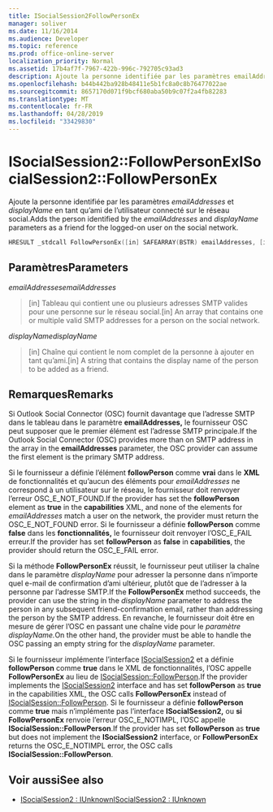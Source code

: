 ```yaml
---
title: ISocialSession2FollowPersonEx
manager: soliver
ms.date: 11/16/2014
ms.audience: Developer
ms.topic: reference
ms.prod: office-online-server
localization_priority: Normal
ms.assetid: 17b4af7f-7967-422b-996c-792705c93ad3
description: Ajoute la personne identifiée par les paramètres emailAddresses et displayName en tant qu’ami de l’utilisateur connecté sur le réseau social.
ms.openlocfilehash: b44b442ba928b48411e5b1fc8a0c8b76477022ae
ms.sourcegitcommit: 8657170d071f9bcf680aba50b9c07f2a4fb82283
ms.translationtype: MT
ms.contentlocale: fr-FR
ms.lasthandoff: 04/28/2019
ms.locfileid: "33429830"
---
```

# <a name="isocialsession2followpersonex"></a><span data-ttu-id="5f3ab-103">ISocialSession2::FollowPersonEx</span><span class="sxs-lookup"><span data-stu-id="5f3ab-103">ISocialSession2::FollowPersonEx</span></span>

<span data-ttu-id="5f3ab-104">Ajoute la personne identifiée par les paramètres  _emailAddresses_ et  _displayName_ en tant qu’ami de l’utilisateur connecté sur le réseau social.</span><span class="sxs-lookup"><span data-stu-id="5f3ab-104">Adds the person identified by the  _emailAddresses_ and  _displayName_ parameters as a friend for the logged-on user on the social network.</span></span> 
  
```cpp
HRESULT _stdcall FollowPersonEx([in] SAFEARRAY(BSTR) emailAddresses, [in] BSTR displayName);
```

## <a name="parameters"></a><span data-ttu-id="5f3ab-105">Paramètres</span><span class="sxs-lookup"><span data-stu-id="5f3ab-105">Parameters</span></span>

<span data-ttu-id="5f3ab-106">_emailAddresses_</span><span class="sxs-lookup"><span data-stu-id="5f3ab-106">_emailAddresses_</span></span>
  
> <span data-ttu-id="5f3ab-107">[in] Tableau qui contient une ou plusieurs adresses SMTP valides pour une personne sur le réseau social.</span><span class="sxs-lookup"><span data-stu-id="5f3ab-107">[in] An array that contains one or multiple valid SMTP addresses for a person on the social network.</span></span>
    
<span data-ttu-id="5f3ab-108">_displayName_</span><span class="sxs-lookup"><span data-stu-id="5f3ab-108">_displayName_</span></span>
  
> <span data-ttu-id="5f3ab-109">[in] Chaîne qui contient le nom complet de la personne à ajouter en tant qu’ami.</span><span class="sxs-lookup"><span data-stu-id="5f3ab-109">[in] A string that contains the display name of the person to be added as a friend.</span></span>
    
## <a name="remarks"></a><span data-ttu-id="5f3ab-110">Remarques</span><span class="sxs-lookup"><span data-stu-id="5f3ab-110">Remarks</span></span>

<span data-ttu-id="5f3ab-111">Si Outlook Social Connector (OSC) fournit davantage que l’adresse SMTP dans le tableau dans le paramètre **emailAddresses,** le fournisseur OSC peut supposer que le premier élément est l’adresse SMTP principale.</span><span class="sxs-lookup"><span data-stu-id="5f3ab-111">If the Outlook Social Connector (OSC) provides more than on SMTP address in the array in the **emailAddresses** parameter, the OSC provider can assume the first element is the primary SMTP address.</span></span> 
  
<span data-ttu-id="5f3ab-112">Si le fournisseur a définie l’élément **followPerson** comme **vrai** dans le **XML** de fonctionnalités et qu’aucun des éléments pour  _emailAddresses_ ne correspond à un utilisateur sur le réseau, le fournisseur doit renvoyer l’erreur OSC_E_NOT_FOUND.</span><span class="sxs-lookup"><span data-stu-id="5f3ab-112">If the provider has set the **followPerson** element as **true** in the **capabilities** XML, and none of the elements for  _emailAddresses_ match a user on the network, the provider must return the OSC_E_NOT_FOUND error.</span></span> <span data-ttu-id="5f3ab-113">Si le fournisseur a définie **followPerson** comme **false** dans les **fonctionnalités,** le fournisseur doit renvoyer l’OSC_E_FAIL erreur.</span><span class="sxs-lookup"><span data-stu-id="5f3ab-113">If the provider has set **followPerson** as **false** in **capabilities**, the provider should return the OSC_E_FAIL error.</span></span> 
  
<span data-ttu-id="5f3ab-114">Si la méthode **FollowPersonEx** réussit, le fournisseur peut utiliser la chaîne dans le paramètre  _displayName_ pour adresser la personne dans n’importe quel e-mail de confirmation d’ami ultérieur, plutôt que de l’adresser à la personne par l’adresse SMTP.</span><span class="sxs-lookup"><span data-stu-id="5f3ab-114">If the **FollowPersonEx** method succeeds, the provider can use the string in the  _displayName_ parameter to address the person in any subsequent friend-confirmation email, rather than addressing the person by the SMTP address.</span></span> <span data-ttu-id="5f3ab-115">En revanche, le fournisseur doit être en mesure de gérer l’OSC en passant une chaîne vide pour le _paramètre displayName._</span><span class="sxs-lookup"><span data-stu-id="5f3ab-115">On the other hand, the provider must be able to handle the OSC passing an empty string for the  _displayName_ parameter.</span></span> 
  
<span data-ttu-id="5f3ab-116">Si le fournisseur implémente l’interface [ISocialSession2](isocialsession2iunknown.md) et a définie **followPerson** comme **true** dans le XML de fonctionnalités, l’OSC appelle **FollowPersonEx** au lieu de [ISocialSession::FollowPerson](isocialsession-followperson.md).</span><span class="sxs-lookup"><span data-stu-id="5f3ab-116">If the provider implements the [ISocialSession2](isocialsession2iunknown.md) interface and has set **followPerson** as **true** in the capabilities XML, the OSC calls **FollowPersonEx** instead of [ISocialSession::FollowPerson](isocialsession-followperson.md).</span></span> <span data-ttu-id="5f3ab-117">Si le fournisseur a définie **followPerson** comme **true** mais n’implémente pas l’interface **ISocialSession2,** ou **si FollowPersonEx** renvoie l’erreur OSC_E_NOTIMPL, l’OSC appelle **ISocialSession::FollowPerson**.</span><span class="sxs-lookup"><span data-stu-id="5f3ab-117">If the provider has set **followPerson** as **true** but does not implement the **ISocialSession2** interface, or **FollowPersonEx** returns the OSC_E_NOTIMPL error, the OSC calls **ISocialSession::FollowPerson**.</span></span>
  
## <a name="see-also"></a><span data-ttu-id="5f3ab-118">Voir aussi</span><span class="sxs-lookup"><span data-stu-id="5f3ab-118">See also</span></span>

- [<span data-ttu-id="5f3ab-119">ISocialSession2 : IUnknown</span><span class="sxs-lookup"><span data-stu-id="5f3ab-119">ISocialSession2 : IUnknown</span></span>](isocialsession2iunknown.md)

